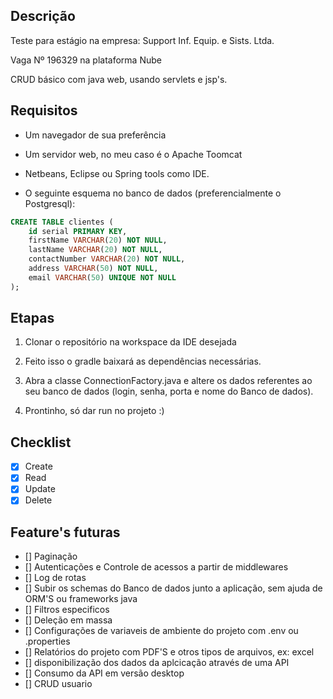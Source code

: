 ## Descrição
Teste para estágio na empresa: Support Inf. Equip. e Sists. Ltda.

Vaga Nº 196329 na plataforma Nube

CRUD básico com java web, usando servlets e jsp's. 

## Requisitos

- Um navegador de sua preferência

- Um servidor web, no meu caso é o Apache Toomcat

- Netbeans, Eclipse ou Spring tools como IDE.

- O seguinte esquema no banco de dados (preferencialmente o Postgresql):

```SQL
CREATE TABLE clientes (
	id serial PRIMARY KEY,
	firstName VARCHAR(20) NOT NULL, 
	lastName VARCHAR(20) NOT NULL,
	contactNumber VARCHAR(20) NOT NULL,
	address VARCHAR(50) NOT NULL,
	email VARCHAR(50) UNIQUE NOT NULL
);
```

## Etapas

1. Clonar o repositório na workspace da IDE desejada

2. Feito isso o gradle baixará as dependências necessárias.

3. Abra a classe ConnectionFactory.java e altere os dados referentes ao seu banco de dados (login, senha, porta e nome do Banco de dados). 

4. Prontinho, só dar run no projeto :)

## Checklist
- [x] Create
- [x] Read
- [x] Update
- [x] Delete
## Feature's futuras
- [] Paginação
- [] Autenticações e Controle de acessos a partir de middlewares
- [] Log de rotas
- [] Subir os schemas do Banco de dados junto a aplicação, sem ajuda de ORM'S ou frameworks java
- [] Filtros especificos
- [] Deleção em massa
- [] Configurações de variaveis de ambiente do projeto com .env ou .properties
- [] Relatórios do projeto com PDF'S e otros tipos de arquivos, ex: excel
- [] disponibilização dos dados da aplcicação através de uma API 
- [] Consumo da API em versão desktop
- [] CRUD usuario